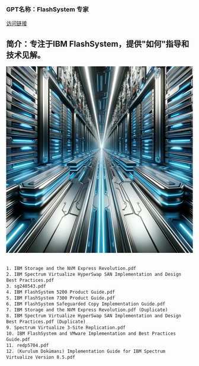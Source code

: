 ### GPT名称：FlashSystem 专家
[访问链接](https://chat.openai.com/g/g-AQRzJZvKh)
## 简介：专注于IBM FlashSystem，提供"如何"指导和技术见解。
![头像](../imgs/g-AQRzJZvKh.png)
```text

1. IBM Storage and the NVM Express Revolution.pdf
2. IBM Spectrum Virtualize HyperSwap SAN Implementation and Design Best Practices.pdf
3. sg248543.pdf
4. IBM FlashSystem 5200 Product Guide.pdf
5. IBM FlashSystem 7300 Product Guide.pdf
6. IBM FlashSystem Safeguarded Copy Implementation Guide.pdf
7. IBM Storage and the NVM Express Revolution.pdf (Duplicate)
8. IBM Spectrum Virtualize HyperSwap SAN Implementation and Design Best Practices.pdf (Duplicate)
9. Spectrum Virtualize 3-Site Replication.pdf
10. IBM FlashSystem and VMware Implementation and Best Practices Guide.pdf
11. redp5704.pdf
12. (Kurulum Dokümanı) Implementation Guide for IBM Spectrum Virtualize Version 8.5.pdf
```